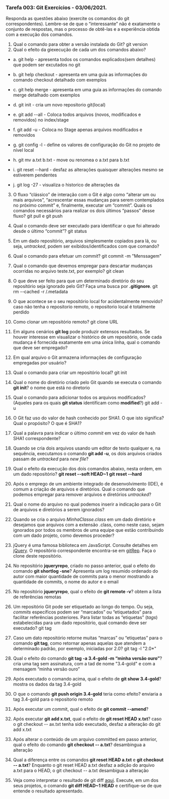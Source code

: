 ### Tarefa 003: Git Exercícios - 03/06/2021.

Responda as questões abaixo (exercite os comandos do git correspondentes). Lembre-se de que o “interessante” não é exatamente o conjunto de respostas, mas o processo de obtê-las e a experiência obtida com a execução dos comandos.


1. Qual o comando para obter a versão instalada do Git?
  git version
2. Qual o efeito da giexecução de cada um dos comandos abaixo?
 * a. git help - 
    apresenta todos os comandos explicados(sem detalhes) que podem ser excutados no git 
  
 * b. git help checkout -
    apresenta em uma guia as informações do comando checkout detalhado com exemplos 
  
 * c. git help merge -
    apresenta em uma guia as informações do comando merge detalhado com exemplos
  
 * d. git init -
    cria um novo repositorio git(local)
  
 * e. git add --all -
    Coloca todos arquivos (novos, modificados e removidos) no index/stage
  
 * f. git add -u -
    Coloca no Stage apenas arquivos modificados e removidos
  
 * g. git config -l -
     define os valores de configuração do Git no projeto de nível local
  
 * h. git mv a.txt b.txt -
      move ou renomea o a.txt para b.txt
  
 * i. git reset --hard -
      desfaz as alterações quaisquer alterações mesmo se estiverem pendentes
  
 * j. git log -27 -
      visualiza o historico de alterações da
3. O fluxo “clássico” de interação com o Git é algo como “alterar um ou mais arquivos”, “acrescentar essas mudanças para serem contemplados no próximo commit” e, finalmente, executar um “commit”. Quais os comandos necessários para realizar os dois últimos “passos” desse fluxo?
    git pull e git push
4. Qual o comando deve ser executado para identificar o que foi alterado desde o último “commit”?
    git status
5. Em um dado repositório, arquivos simplesmente copiados para lá, ou seja, _untracked_, podem ser exibidos/identificados com que comando?
    
6. Qual o comando para efetuar um _commit_?
    git commit -m "Menssagem"
7. Qual o comando que devemos empregar para descartar mudanças ocorridas no arquivo teste.txt, por exemplo?
    git clean
8. O que deve ser feito para que um determinado diretório do seu repositório seja ignorado pelo Git? Faça uma busca por **.gitignore**.
    git rm --cached -r /.metadata
9. O que acontece se o seu repositório local for acidentalmente removido?
    caso não tenha o repositorio remoto, o repositorio local é totalmente perdido 
10. Como clonar um repositório remoto?
    git clone URL
11. Em alguns cenários **git log** pode produzir extensos resultados. Se houver interesse em visualizar o histórico de um repositório, onde cada mudança é fornecida exatamente em uma única linha, qual o comando que deve ser empregado?
  
12. Em qual arquivo o Git armazena informações de configuração empregadas por usuário?

13. Qual o comando para criar um repositório local?
    git init
14. Qual o nome do diretório criado pelo Git quando se executa o comando **git init**?
    o nome que está no diretorio 
15. Qual o comando para adicionar todos os arquivos modificados? (Aqueles para os quais **git status** identificam como **modified**?)
    git add -u
16. O Git faz uso do valor de hash conhecido por SHA1. O que isto significa? Qual o propósito? O que é SHA1?
    
17. Qual a palavra para indicar o último _commit_ em vez do valor de hash SHA1 correspondente?
    
18. Quando se cria dois arquivos usando um editor de texto qualquer e, na sequência, executamos o comando **git add -u**, os dois arquivos criados passam de _untracked_ para _new file_?
    
19. Qual o efeito da execução dos dois comandos abaixo, nesta ordem, em um dado repositório?
**git reset --soft HEAD~1**
**git reset --hard**
20. Após o emprego de um ambiente integrado de desenvolvimento (IDE), é comum a criação de arquivos e diretórios. Qual o comando que podemos empregar para remover arquivos e diretórios _untracked_?

21. Qual o nome do arquivo no qual podemos inserir a indicação para o Git de arquivos e diretórios a serem ignorados?
22. Quando se cria o arquivo _MinhaClasse.class_ em um dado diretório e desejamos que arquivos com a extensão .class, como neste caso, sejam ignorados por todos os membros de uma equipe que estão contribuindo com um dado projeto, como devemos proceder?
23. jQuery é uma famosa biblioteca em JavaScript. Consulte detalhes em [jQuery](http://jquery.com). O repositório correspondente encontra-se em [gitRep](https://github.com/jquery/jquery.git). Faça o clone deste repositório.
24. No repositório **jqueryrepo**, criado no passo anterior, qual o efeito do comando
  **git shortlog -sne**?
  Apresenta um log resumido ordenado do autor com maior quantidade de commits para o menor mostrando a quantidade de commits, o nome do autor e o email
25. No repositório **jqueryrepo**, qual o efeito de **git remote -v**?
  obtem a lista de referências remotas
26. Um repositório Git pode ser etiquetado ao longo do tempo. Ou seja, _commits_ específicos podem ser “marcados” ou “etiquetados” para facilitar referências posteriores. Para listar todas as “etiquetas” (_tags_) estabelecidas para um dado repositório, qual comando deve ser executado?
 git tag
27. Caso um dato repositório retorne muitas “marcas” ou “etiquetas” para o comando **git tag**, como retornar apenas aquelas que atendem a determinado padrão, por exemplo, iniciadas por 2.0?
git tag -l "2.0*"
28. Qual o efeito do comando **git tag -a 3.4-gold -m “minha versão ouro”**?
cria uma tag sem assinatura, com a tad de nome "3.4-gold" e com a mensagem “minha versão ouro”
29. Após executado o comando acima, qual o efeito de **git show 3.4-gold**?
mostra os dados da tag 3.4-gold
30. O que o comando **git push origin 3.4-gold** teria como efeito?
 enviaria a tag 3.4-gold para o repositorio remoto
31. Após executar um commit, qual o efeito de **git commit --amend**?
32. Após executar **git add x.txt**, qual o efeito de **git reset HEAD x.txt**?
caso o git checkout -- ax.txt tenha sido executado, desfaz a alteração do git add x.txt
33. Após alterar o conteúdo de um arquivo committed em passo anterior, qual o efeito do comando **git checkout -- a.txt**?
desambingua a alteração
34. Qual a diferença entre os comandos **git reset HEAD a.txt** e **git checkout -- a.txt**?
Enquanto o git reset HEAD a.txt desfaz a adição do arquivo a.txt para o HEAD, o git checkout -- a.txt desambigua a alteração
36. Veja como interpretar o resultado de git diff [aqui](https://medium.com/therobinkim/how-to-read-a-git-diff-6c87a9dc47c5). Execute, em um dos seus projetos, o comando **git diff HEAD~1 HEAD** e certifique-se de que entende o resultado apresentado.














</DIV/>
